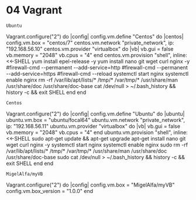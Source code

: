 # 04 Vagrant

```
Ubuntu
```

Vagrant.configure("2") do |config|
  config.vm.define "Centos" do |centos|
  config.vm.box = "centos/7"
  centos.vm.network "private_network", ip: "192.168.56.10"
  centos.vm.provider "virtualbox" do |vb|
       vb.gui = false
       vb.memory = "2048"
       vb.cpus = "4"
  end
centos.vm.provision "shell", inline: <<-SHELL
yum install epel-release -y
yum install nano git wget curl nginx -y
 #firewall-cmd --permanent --add-service=http
 #firewall-cmd --permanent --add-service=https
 #firewall-cmd --reload
systemctl start nginx
systemctl enable nginx
rm -rf /var/lib/apt/lists/*  /tmp/*  /var/tmp/* /usr/share/man /usr/share/doc /usr/share/doc-base
cat /dev/null > ~/.bash_history && history -c && exit
SHELL
   end
  end
  
```
Centos
```

Vagrant.configure("2") do |config|
config.vm.define "Ubuntu" do |ubuntu|
    ubuntu.vm.box = "ubuntu/focal64"
    ubuntu.vm.network "private_network", ip: "192.168.56.11"
    ubuntu.vm.provider "virtualbox" do |vb|
       vb.gui = false
       vb.memory = "2048"
       vb.cpus = "4"
    end
    ubuntu.vm.provision "shell", inline: <<-SHELL
sudo apt-get update && apt-get upgrade
apt-get install  nano git wget curl nginx -y
systemctl start nginx
systemctl enable nginx
sudo rm -rf /var/lib/apt/lists/*  /tmp/*  /var/tmp/* /usr/share/man /usr/share/doc /usr/share/doc-base
       sudo cat /dev/null > ~/.bash_history && history -c && exit
    SHELL
  end
end

```
MigelAlfa/myVB
```
Vagrant.configure("2") do |config|
  config.vm.box = "MigelAlfa/myVB"
  config.vm.box_version = "1.0.0"
end


